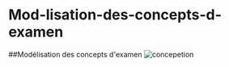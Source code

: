 # Mod-lisation-des-concepts-d-examen
##Modélisation des concepts d'examen
![concepetion](https://user-images.githubusercontent.com/116549434/203175961-0e8996bf-6daf-4905-88b6-386ba3b88c47.PNG)
